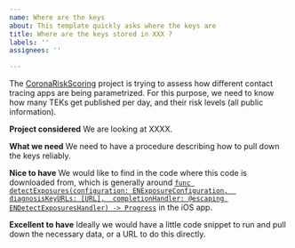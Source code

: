 ```yaml
---
name: Where are the keys
about: This template quickly asks where the keys are
title: Where are the keys stored in XXX ?
labels: ''
assignees: ''

---
```


The [CoronaRiskScoring](https://github.com/PersonalDataIO/CoronaRiskScoring/) project is trying to assess how different contact tracing apps are being parametrized. For this purpose, we need to know how many TEKs get published per day, and their risk levels (all public information). 

**Project considered**
We are looking at XXXX.

**What we need**
We need to have a procedure describing how to pull down the keys reliably. 

**Nice to have**
We would like to find in the code where this code is downloaded from, which is generally around [`func detectExposures(configuration: ENExposureConfiguration, 
    diagnosisKeyURLs: [URL], 
   completionHandler: @escaping ENDetectExposuresHandler) -> Progress`](https://developer.apple.com/documentation/exposurenotification/enmanager/3586331-detectexposures) in the iOS app. 

**Excellent to have**
Ideally we would have a little code snippet to run and pull down the necessary data, or a URL to do this directly.
